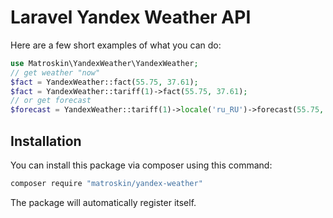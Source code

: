 # Laravel Yandex Weather API
Here are a few short examples of what you can do:
```php
use Matroskin\YandexWeather\YandexWeather;
// get weather "now"
$fact = YandexWeather::fact(55.75, 37.61);
$fact = YandexWeather::tariff(1)->fact(55.75, 37.61);
// or get forecast
$forecast = YandexWeather::tariff(1)->locale('ru_RU')->forecast(55.75, 37.61);
```
## Installation
You can install this package via composer using this command:
```bash
composer require "matroskin/yandex-weather"
```
The package will automatically register itself.
